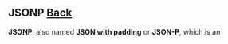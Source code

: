 ## JSONP [Back](./../JavaScript.md)

**JSONP**, also named **JSON with padding** or **JSON-P**, which is an 
